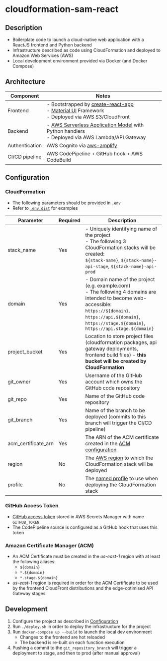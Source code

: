 # cloudformation-sam-react

## Description

- Boilerplate code to launch a cloud-native web application with a ReactJS frontend and Python backend
- Infrastructure described as code using CloudFormation and deployed to Amazon Web Services (AWS)
- Local development environment provided via Docker (and Docker Compose)

## Architecture

| Component      | Notes                                                                                                                                                                                             |
| -------------- | ------------------------------------------------------------------------------------------------------------------------------------------------------------------------------------------------- |
| Frontend       | - Bootstrapped by [create-react-app](https://github.com/facebook/create-react-app) <br/> - [Material UI](https://github.com/mui-org/material-ui) Framework <br/> - Deployed via AWS S3/CloudFront |
| Backend        | - [AWS Serverless Application Model](https://aws.amazon.com/serverless/sam/) with Python handlers <br/> - Deployed via AWS Lambda/API Gateway                                                     |
| Authentication | AWS Cognito via [aws-amplify](https://github.com/aws-amplify/amplify-js)                                                                                                                          |
| CI/CD pipeline | AWS CodePipeline + GitHub hook + AWS CodeBuild                                                                                                                                                    |

## Configuration

### CloudFormation

- The following parameters should be provided in `.env`
- Refer to [`.env.dist`](env.dist) for examples

| Parameter           | Required | Description                                                                                                                                                                                                                         |
| ------------------- | -------- | ----------------------------------------------------------------------------------------------------------------------------------------------------------------------------------------------------------------------------------- |
| stack_name          | Yes      | - Uniquely identifying name of the project <br/> - The following 3 CloudFormation stacks will be created: <br/> `${stack-name}`, `${stack-name}-api-stage`, `${stack-name}-api-prod`                                                |
| domain              | Yes      | - Domain name of the project (e.g. example.com) <br/> - The following 4 domains are intended to become web-accessible: <br/> `https://${domain}`, `https://api.${domain}`, `https://stage.${domain}`, `https://api.stage.${domain}` |
| project_bucket      | Yes      | Location to store project files (cloudformation packages, api gateway deployments, frontend build files) - **this bucket will be created by CloudFormation**                                                                        |
| git_owner           | Yes      | Username of the GitHub account which owns the GitHub code repository                                                                                                                                                                |
| git_repo            | Yes      | Name of the GitHub code repository                                                                                                                                                                                                  |
| git_branch          | Yes      | Name of the branch to be deployed (commits to this branch will trigger the CI/CD pipeline)                                                                                                                                          |
| acm_certificate_arn | Yes      | The ARN of the ACM certificate created in the [ACM configuration](<###Amazon-Certificate-Manager-(ACM)>)                                                                                                                            |
| region              | No       | The [AWS region](https://docs.aws.amazon.com/general/latest/gr/rande.html#regional-endpoints) to which the CloudFormation stack will be deployed                                                                                    |
| profile             | No       | The [named profile](https://docs.aws.amazon.com/cli/latest/userguide/cli-configure-profiles.html) to use when deploying the CloudFormation stack                                                                                    |

### GitHub Access Token

- [GitHub access token](https://help.github.com/en/articles/creating-a-personal-access-token-for-the-command-line) stored in AWS Secrets Manager with name `GITHUB_TOKEN`
- The CodePipeline source is configured as a GitHub hook that uses this token

### Amazon Certificate Manager (ACM)

- An ACM Certificate must be created in the _us-east-1_ region with at least the following aliases:
  - `${domain}`
  - `*.${domain}`
  - `*.stage.${domain}`
- _us-east-1_ region is required in order for the ACM Certificate to be used by the frontend CloudFront distributions and the edge-optimised API Gateway stages

## Development

1. Configure the project as described in [Configuration](#Configuration)
2. Run `./deploy.sh` in order to deploy the infrastructure for the project
3. Run `docker-compose up --build` to launch the local dev environment
   - Changes to the frontend are hot reloaded
   - The backend is re-built on each function execution
4. Pushing a commit to the `git_repository_branch` will trigger a deployment to stage, and then to prod (after manual approval)
